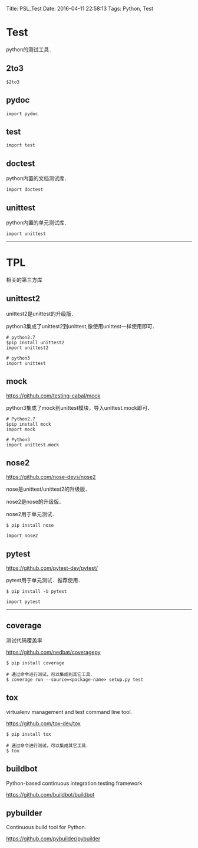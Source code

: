 Title: PSL_Test
Date: 2016-04-11 22:58:13
Tags: Python, Test

# Test

python的测试工具．

## 2to3

    $2to3

## pydoc

    import pydoc

## test

    import test

## doctest

python内置的文档测试库．

    import doctest

## unittest

python内置的单元测试库．

    import unittest

***

# TPL

相关的第三方库

## unittest2

unittest2是unittest的升级版．

python3集成了unittest2到unittest,像使用unittest一样使用即可．

    # python2.7
    $pip install unittest2
    import unittest2

    # python3
    import unittest

## mock

<https://github.com/testing-cabal/mock>

python3集成了mock到unittest模块，导入unittest.mock即可．

    # Python2.7
    $pip install mock
    import mock

    # Python3
    import unittest.mock

## nose2

<https://github.com/nose-devs/nose2>

nose是unittest/unittest2的升级版．

nose2是nose的升级版．

nose2用于单元测试．

    $ pip install nose

    import nose2

## pytest

<https://github.com/pytest-dev/pytest/>

pytest用于单元测试．推荐使用．

    $ pip install -U pytest

    import pytest

***

## coverage

测试代码覆盖率

<https://github.com/nedbat/coveragepy>

    $ pip install coverage

    # 通过命令进行测试，可以集成到其它工具．
    $ coverage run --source=<package-name> setup.py test

## tox

virtualenv management and test command line tool.

<https://github.com/tox-dev/tox>

    $ pip install tox

    # 通过命令进行测试，可以集成其它工具．
    $ tox

## buildbot

Python-based continuous integration testing framework

<https://github.com/buildbot/buildbot>

## pybuilder

Continuous build tool for Python.

<https://github.com/pybuilder/pybuilder>
